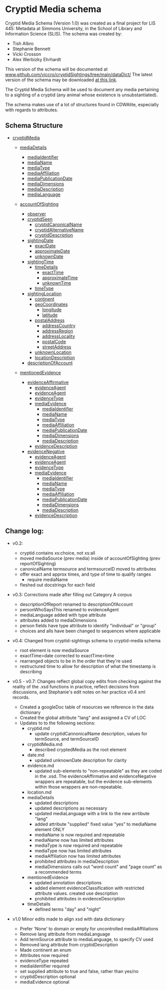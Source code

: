 # Cryptid Media schema

Cryptid Media Schema (Version 1.0) was created as a final project for LIS 445: Metadata at Simmons 
University, in the School of Library and Information Science (SLIS). The schema was created by:
* Tish Albro
* Stephanie Bennett
* Vicki Crosson
* Alex Werbizky Ehrhardt

This version of the schema will be documented at www.github.com/viccro/cryptidSightings/tree/main/dataDict/
The latest version of the schema may be downloaded [at this link](https://raw.githubusercontent.com/viccro/cryptidSightings/main/cryptid-media-1.0.xsd).

The Cryptid Media Schema will be used to document any media pertaining to a sighting of a cryptid (any animal whose 
existence is unsubstantiated).

The schema makes use of a lot of structures found in CDWAlite, especially with regards to attributes.

## Schema Structure

* [cryptidMedia](cryptidMedia.md)
    * [mediaDetails](mediaDetails.md)
        * [mediaIdentifier](cryptidMedia.md#sub-element-mediaIdentifier)
        * [mediaName](cryptidMedia.md#sub-element-medianame)
        * [mediaType](cryptidMedia.md#sub-element-mediatype)
        * [mediaAffiliation](cryptidMedia.md#sub-element-mediaaffiliation)
        * [mediaPublicationDate](date.md)
        * [mediaDimensions](cryptidMedia.md#sub-element-mediaDimensions)
        * [mediaDescription](cryptidMedia.md#sub-element-mediadescription)
        * [mediaLanguage](cryptidMedia.md#sub-element-medialanguage)

    * [accountOfSighting](account.md)
        * [observer](account.md#sub-element-observer)
        * [cryptidSeen](account.md#sub-element-cryptidseen)
            * [cryptidCanonicalName](cryptid.md#sub-element-cryptidcanonicalname)
            * [cryptidAlternativeName](account.md#sub-element-cryptidalternativename)
            * [cryptidDescription](account.md#sub-element-cryptiddescription)
        * [sightingDate](date.md)
            * [exactDate](date.md#sub-element-exactdate)
            * [approximateDate](date.md#sub-element-approximatedate)
            * [unknownDate](date.md#sub-element-unknowndate)
        * [sightingTime](time.md)
            * [timeDetails](timeDetails.md)
                * [exactTime](timeDetails.md#sub-element-exacttime)
                * [approximateTime](timeDetails.md#sub-element-approximatetime)
                * [unknownTime](time.md#sub-element-unknowntime)
            * [timeType](time.md#sub-element-timetype)
        * [sightingLocation](location.md)
            * [continent](location.md#sub-element-continent)
            * [geoCoordinates](location.md#sub-element-geocoordinates)
                * [longitude](coordinates.md#sub-element-longitude)
                * [latitude](coordinates.md#sub-element-latitude)
            * [postalAddress](postalAddress.md)
                * [addressCountry](postalAddress.md#sub-element-addresscountry)
                * [addressRegion](postalAddress.md#sub-element-addressregion)
                * [addressLocality](postalAddress.md#sub-element-addresslocality)
                * [postalCode](postalAddress.md#sub-element-postalCode)
                * [streetAddress](postalAddress.md#sub-element-streetaddress)
            * [unknownLocation](location.md#sub-element-unknownlocation)
            * [locationDescription](location.md#sub-element-locationdescription)
        * [descriptionOfAccount](account.md#sub-element-descriptionofaccount)

    * [mentionedEvidence](cryptidMedia.md#sub-element-mentionedevidence)
        * [evidenceAffirmative](evidence.md)
            * [evidenceAgent](evidence.md#sub-element-evidenceagent)
            * [evidenceAgent](evidence.md#sub-element-evidenceclassification)
            * [evidenceType](evidence.md#sub-element-evidencetype)
            * [mediaEvidence](mediaDetails.md)
                * [mediaIdentifier](cryptidMedia.md#sub-element-mediaIdentifier)
                * [mediaName](cryptidMedia.md#sub-element-medianame)
                * [mediaType](cryptidMedia.md#sub-element-mediatype)
                * [mediaAffiliation](cryptidMedia.md#sub-element-mediaaffiliation)
                * [mediaPublicationDate](cryptidMedia.md#sub-element-mediapublicationdate)
                * [mediaDimensions](cryptidMedia.md#sub-element-mediaDimensions)
                * [mediaDescription](cryptidMedia.md#sub-element-mediadescription)
            * [evidenceDescription](evidence.md#sub-element-evidenceAgent)
        * [evidenceNegative](evidence.md)
            * [evidenceAgent](evidence.md#sub-element-evidenceagent)
            * [evidenceAgent](evidence.md#sub-element-evidenceclassification)
            * [evidenceType](evidence.md#sub-element-evidencetype)
            * [mediaEvidence](mediaDetails.md)
                * [mediaIdentifier](cryptidMedia.md#sub-element-mediaIdentifier)
                * [mediaName](cryptidMedia.md#sub-element-medianame)
                * [mediaType](cryptidMedia.md#sub-element-mediatype)
                * [mediaAffiliation](cryptidMedia.md#sub-element-mediaaffiliation)
                * [mediaPublicationDate](cryptidMedia.md#sub-element-mediapublicationdate)
                * [mediaDimensions](cryptidMedia.md#sub-element-mediaDimensions)
                * [mediaDescription](cryptidMedia.md#sub-element-mediadescription)
            * [evidenceDescription](evidence.md#sub-element-evidenceAgent)

## Change log:
* v0.2: 
    * cryptid contains xs:choice, not xs:all
    * moved mediaSource (prev media) inside of accountOfSighting (prev reportOfSighting)
    * canonicalName termsource and termsourceID moved to attributes
    * offer exact and approx times, and type of time to qualify ranges
        * require mediaName
    * fleshed out docstrings for each field

* v0.3: Corrections made after filling out Category A corpus
    * descriptionOfReport renamed to descriptionOfAccount
    * personWhoSaysThis renamed to evidenceAgent
    * mediaLanguage added with type attribute
    * attributes added to mediaDimensions
    * person fields have type attribute to identify "individual" or "group"
    * choices and alls have been changed to sequences where applicable
    
* v0.4: Changed from cryptid-sightings schema to cryptid-media schema
    * root element is now mediaSource
    * exactTime>date corrected to exactTime>time
    * rearranged objects to be in the order that they're used
    * restructured time to allow for description of what the timestamp is describing
    
* v0.5 - v0.7: Changes reflect global copy edits from checking against the reality of the .xsd functions in practice, reflect decisions from discussions, and Stephanie's edit notes on her practice v0.4 xml records.
    * Created a googleDoc table of resources we reference in the data dictionary
    * Created the global attribute "lang" and assigned a CV of LOC
    * Updates to to the following sections:
       * cryptid.md
         * update cryptidCannonicalName description, values for termSource, and termSourceID
       * cryptidMedia.md
         * described cryptedMedia as the root element
       * date.md
         * updated unknownDate description for clarity
       * evidence.md
         * updated sub-elements to "non-repeatable" as they are coded in the .xsd. The evidenceAffirmative and evidenceNegative wrappers are repeatable, but the evidence sub-elements within those wrappers are non-repeatable. 
       * location.md
       * mediaDetails
         * updated descriptions
         * updated descriptions as necessary
         * updated mediaLanguage with a link to the new arrtibute "lang" 
         * added attribute "supplied" fixed value "yes" to mediaName element ONLY
         * mediaName is now required and repeatable
         * mediaName now has limited attributes		
         * mediaType is now required and repeatable
         * mediaType now has limited attributes		
         * mediaAffiliation now has limited attributes
         * prohibited attributes in mediaDescription
         * mediaDimensions calls out "word count" and "page count" as a recommended terms
       * mentionedEvidence
         * updated annotation descriptions
         * added element evidenceClassification with restricted attribute values. created use description
         * prohibited attributes in evidenceDescription
       * timeDetails
         * defined terms "day" and "night"
    
* v1.0 Minor edits made to align xsd with data dictionary
    * Prefer 'None' to domain or empty for uncontrolled mediaAffiliations
    * Remove lang attribute from mediaLanguage
    * Add termSource attribute to mediaLanguage, to specify CV used
    * Removed lang attribute from cryptidDescription
    * Made continent an enum
    * Attributes now required
    * evidenceType repeated
    * mediaIdentifier required
    * set supplied attribute to true and false, rather than yes/no
    * cryptidDescription optional
    * mediaEvidence optional